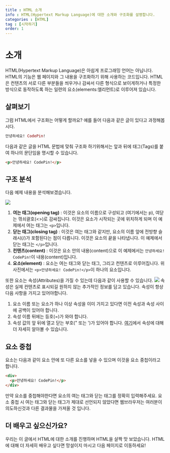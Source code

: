 ```yaml
---
title : HTML 소개
info : HTML(Hypertext Markup Language)에 대한 소개와 구조화를 설명합니다.
categories : [HTML]
tag : [시작하기]
order: 1
---
```


# 소개
HTML(Hypertext Markup Language)은 아쉽게 프로그래밍 언어는 아닙니다. HTML의 기능은 웹 페이지와 그 내용을 구조화하기 위해 사용하는 코드입니다. HTML은 컨텐츠의 서로 다른 부분들을 씌우거나 감싸서 다른 형식으로 보이게하거나 특정한 방식으로 동작하도록 하는 일련의 요소(elements:엘리먼트)로 이루어져 있습니다.

## 살펴보기
그럼 HTML에서 구조화는 어떻게 할까요? 예를 들어 다음과 같은 글이 있다고 과정해봅시다.
```ex
안녕하세요! CodePin!
```
다음과 같은 글을 HTML 문법에 맞춰 구조화 하기위해서는 앞과 뒤에 태그(Tags)를 붙여 하나의 문단임을 명시할 수 있습니다.
```html
<p>안녕하세요! CodePin!</p>
```

## 구조 분석
다음 예제 내용을 분석해보겠습니다.

![](https://developer.wade.pw/assets/contents/htmlstructure.png)

1. **여는 태그(opening tag)** : 이것은 요소의 이름으로 구성되고 (여기에서는 p), 여닫는 꺾쇠괄호(<>)로 감싸집니다. 이것은 요소가 시작되는 곳에 위치하게 되며 이 예제에서 여는 태그는 `<p>`입니다.
2. **닫는 태그(closing tag)** : 이것은 여는 태그와 같지만, 요소의 이름 앞에 전방향 슬래시(/)가 포함된다는 점이 다릅니다. 이것은 요소의 끝을 나타냅니다. 이 예제에서 닫는 태그는 `</p>`입니다.
3. **컨텐츠(content)** : 이것은 요소 안의 내용(content)으로 이 예제에서는 `안녕하세요! CodePin!`이 내용(content)입니다.
4. **요소(element)** : 요소는 여는 태그와 닫는 태그, 그리고 컨텐츠로 이루어집니다. 위 사진에서는 `<p>안녕하세요! CodePin!</p>`이 하나의 요소입니다.

또한 요소는 속성(Attributes)을 가질 수 있는데 다음과 같이 사용할 수 있습니다.
![](https://developer.wade.pw/assets/contents/htmlattribute.png)
속성은 실제 컨텐츠로 표시되길 원하지 않는 추가적인 정보를 담고 있습니다.
속성이 항상 다음 사항을 가지고 있어야합니다.
1. 요소 이름 또는 요소가 하나 이상 속성을 이미 가지고 있다면 이전 속성과 속성 사이에 공백이 있어야 합니다.
2. 속성 이름 뒤에는 등호(=)가 와야 합니다.
3. 속성 값의 앞 뒤에 열고 닫는 부호(" 또는 ')가 있어야 합니다.
[여기](https://developer.wade.pw/html/attributes)에서 속성에 대해 더 자세히 알아볼 수 있습니다.

## 요소 중첩
요소는 다음과 같이 요소 안에 또 다른 요소를 넣을 수 있으며 이것을 요소 중첩이라고 합니다.
```html
<div>
  <p>안녕하세요! CodePin!</p>
</div>
```
만약 요소를 중첩해야한다면 요소의 여는 태그와 닫는 태그를 정확히 입력해주세요.
요소 중첩 시 여는 태그와 닫는 태그가 제대로 선언되지 않았다면 웹브라우저는 여러분이 의도하신것과 다른 결과물을 가져올 것 입니다.

## 더 배우고 싶으신가요?
우리는 이 글에서 HTML에 대한 소개를 진행하며 HTML을 살짝 맛 보았습니다. HTML에 대해 더 자세히 배우고 싶다면 망설이지 마시고 다음 페이지로 이동하세요!
